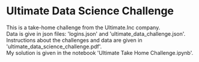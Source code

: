 # Ultimate Data Science Challenge
This is a take-home challenge from the Ultimate.Inc company.<br>
Data is give in json files: 'logins.json' and 'ultimate_data_challenge.json'.<br>
Instructions about the challenges and data are given in 'ultimate_data_science_challenge.pdf'.<br>
My solution is given in the notebook 'Ultimate Take Home Challenge.ipynb'.
